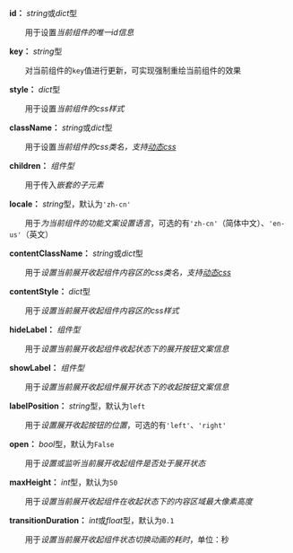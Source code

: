 **id：** *string*或*dict*型

　　用于设置*当前组件的唯一id信息*

**key：** *string*型

　　对当前组件的`key`值进行更新，可实现强制重绘当前组件的效果

**style：** *dict*型

　　用于设置*当前组件的css样式*

**className：** *string*或*dict*型

　　用于设置*当前组件的css类名，支持[动态css](/advanced-classname)*

**children：** *组件型*

　　用于传入*嵌套的子元素*

**locale：** *string*型，默认为`'zh-cn'`

　　用于*为当前组件的功能文案设置语言*，可选的有`'zh-cn'`（简体中文）、`'en-us'`（英文）

**contentClassName：** *string*或*dict*型

　　用于*设置当前展开收起组件内容区的css类名，支持[动态css](/advanced-classname)*

**contentStyle：** *dict*型

　　用于*设置当前展开收起组件内容区的css样式*

**hideLabel：** *组件型*

　　用于*设置当前展开收起组件收起状态下的展开按钮文案信息*

**showLabel：** *组件型*

　　用于*设置当前展开收起组件展开状态下的收起按钮文案信息*

**labelPosition：** *string*型，默认为`left`

　　用于*设置展开收起按钮的位置*，可选的有`'left'`、`'right'`

**open：** *bool*型，默认为`False`

　　用于*设置或监听当前展开收起组件是否处于展开状态*

**maxHeight：** *int*型，默认为`50`

　　用于*设置当前展开收起组件在收起状态下的内容区域最大像素高度*

**transitionDuration：** *int*或*float*型，默认为`0.1`

　　用于*设置当前展开收起组件状态切换动画的耗时*，单位：秒